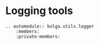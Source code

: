 # Logging tools 

```{eval-rst}
.. automodule:: kolga.utils.logger
    :members:
    :private-members:
```
